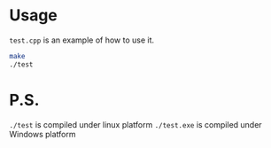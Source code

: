 # Usage

`test.cpp` is an example of how to use it.

``` bash
make
./test
```

# P.S.

`./test` is compiled under linux platform
`./test.exe` is compiled under Windows platform
